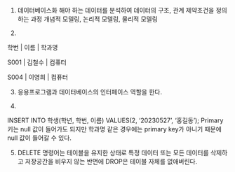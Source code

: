 1) 데이터베이스화 해야 하는 데이터를 분석하여 데이터의 구조, 관계 제약조건을 정의하는 과정
    개념적 모델링, 논리적 모델링, 물리적 모델링

2)
학번 | 이름 | 학과명

S001 | 김철수 | 컴퓨터

S004 | 이영희 | 컴퓨터


3) 응용프로그램과 데이터베이스의 인터페이스 역할을 한다.

4)
INSERT INTO 학생(학년, 학번, 이름)
VALUES(2, ‘20230527’, ‘홍길동’);
Primary 키는 null 값이 들어가도 되지만 학과명 같은 경우에는 primary key가 아니기 때문에 null 값이 들어갈 수 있다.

5) DELETE 명령어는 테이블을 유지한 상태로 특정 데이터 또는 모든 데이터를 삭제하고 저장공간을 비우지 않는 반면에 DROP은 테이블 자체를 없애버린다.
 

